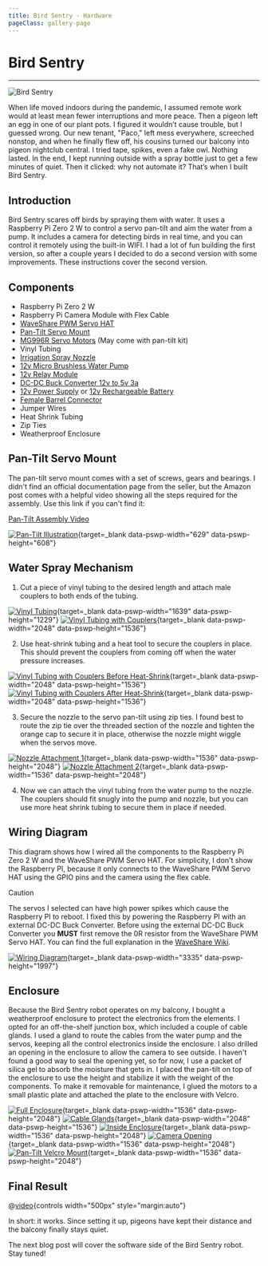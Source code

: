 ```yaml
---
title: Bird Sentry - Hardware
pageClass: gallery-page
---
```


# Bird Sentry
---

![Bird Sentry](./images/bird-sentry.jpg?w=688&format=avif)

When life moved indoors during the pandemic, I assumed remote work would at least mean fewer interruptions and more peace. Then a pigeon left an egg in one of our plant pots. I figured it wouldn’t cause trouble, but I guessed wrong. Our new tenant, "Paco," left mess everywhere, screeched nonstop, and when he finally flew off, his cousins turned our balcony into pigeon nightclub central. I tried tape, spikes, even a fake owl. Nothing lasted. In the end, I kept running outside with a spray bottle just to get a few minutes of quiet. Then it clicked: why not automate it? That’s when I built Bird Sentry.

## Introduction

Bird Sentry scares off birds by spraying them with water.
It uses a Raspberry Pi Zero 2 W to control a servo pan-tilt and aim the water from a pump.
It includes a camera for detecting birds in real time, and you can control it remotely using the built-in WIFI.
I had a lot of fun building the first version, so after a couple years I decided to do a second version with some improvements.
These instructions cover the second version.

## Components

- Raspberry Pi Zero 2 W
- Raspberry Pi Camera Module with Flex Cable
- [WaveShare PWM Servo HAT](https://www.waveshare.com/servo-driver-hat.htm)
- [Pan-Tilt Servo Mount](https://www.amazon.ca/gp/product/B07PQ12TXS)
- [MG996R Servo Motors](https://www.amazon.ca/gp/product/B07PQ12TXS) (May come with pan-tilt kit)
- Vinyl Tubing
- [Irrigation Spray Nozzle](https://www.amazon.ca/gp/product/B0CGLZG53L)
- [12v Micro Brushless Water Pump](https://www.amazon.ca/gp/product/B071RF314K)
- [12v Relay Module](https://www.amazon.ca/gp/product/B07WQH63FB)
- [DC-DC Buck Converter 12v to 5v 3a](https://www.amazon.ca/gp/product/B0B2RF1L92)
- [12v Power Supply](https://www.amazon.ca/gp/product/B01GEA8PQA) or [12v Rechargeable Battery](https://www.amazon.ca/gp/product/B07YRZYLKV)
- [Female Barrel Connector](https://www.amazon.ca/gp/product/B01J1WZENK)
- Jumper Wires
- Heat Shrink Tubing
- Zip Ties
- Weatherproof Enclosure

## Pan-Tilt Servo Mount

The pan-tilt servo mount comes with a set of screws, gears and bearings. I didn't find an official documentation page from the seller, but the Amazon post comes with a helpful video showing all the steps required for the assembly. Use this link if you can't find it:

[Pan-Tilt Assembly Video](/elechawk-pan-tilt-assembly.mp4)

[![Pan-Tilt Illustration](./images/pan-tilt-illustration.png?w=300)](./images/pan-tilt-illustration.png?format=png){target=_blank data-pswp-width="629" data-pswp-height="608"}

## Water Spray Mechanism

1. Cut a piece of vinyl tubing to the desired length and attach male couplers to both ends of the tubing.

[![Vinyl Tubing](./images/vinyl-tubing.jpg?h=230&format=avif)](./images/vinyl-tubing.jpg?format=avif){target=_blank data-pswp-width="1639" data-pswp-height="1229"}
[![Vinyl Tubing with Couplers](./images/vinyl-tubing-couplers.jpg?h=230&format=avif)](./images/vinyl-tubing-couplers.jpg?format=avif){target=_blank data-pswp-width="2048" data-pswp-height="1536"}

2. Use heat-shrink tubing and a heat tool to secure the couplers in place. This should prevent the couplers from coming off when the water pressure increases.

[![Vinyl Tubing with Couplers Before Heat-Shrink](./images/tubing-before-heat-shrink.jpg?h=230&format=avif)](./images/tubing-before-heat-shrink.jpg?format=avif){target=_blank data-pswp-width="2048" data-pswp-height="1536"}
[![Vinyl Tubing with Couplers After Heat-Shrink](./images/tubing-after-heat-shrink.jpg?h=230&format=avif)](./images/tubing-after-heat-shrink.jpg?format=avif){target=_blank data-pswp-width="2048" data-pswp-height="1536"}

3. Secure the nozzle to the servo pan-tilt using zip ties. I found best to route the zip tie over the threaded section of the nozzle and tighten the orange cap to secure it in place, otherwise the nozzle might wiggle when the servos move.

[![Nozzle Attachment 1](./images/nozzle-attachment1.jpg?h=307&format=avif)](./images/nozzle-attachment1.jpg?format=avif){target=_blank data-pswp-width="1536" data-pswp-height="2048"}
[![Nozzle Attachment 2](./images/nozzle-attachment2.jpg?h=307&format=avif)](./images/nozzle-attachment2.jpg?format=avif){target=_blank data-pswp-width="1536" data-pswp-height="2048"}

4. Now we can attach the vinyl tubing from the water pump to the nozzle. The couplers should fit snugly into the pump and nozzle, but you can use more heat shrink tubing to secure them in place if needed.

## Wiring Diagram

This diagram shows how I wired all the components to the Raspberry Pi Zero 2 W and the WaveShare PWM Servo HAT. For simplicity, I don't show the Raspberry PI, because it only connects to the WaveShare PWM Servo HAT using the GPIO pins and the camera using the flex cable.

> [!CAUTION]
> The servos I selected can have high power spikes which cause the Raspberry PI to reboot. I fixed this by powering the Raspberry PI with an external DC-DC Buck Converter.
Before using the external DC-DC Buck Converter you **MUST** first remove the 0R resistor from the WaveShare PWM Servo HAT. You can find the full explanation in the [WaveShare Wiki](https://www.waveshare.com/wiki/Servo_Driver_HAT).

[![Wiring Diagram](./images/wiring-diagram.png?w=688)](./images/wiring-diagram.png){target=_blank data-pswp-width="3335" data-pswp-height="1997"}

## Enclosure

Because the Bird Sentry robot operates on my balcony, I bought a weatherproof enclosure to protect the electronics from the elements.
I opted for an off-the-shelf junction box, which included a couple of cable glands.
I used a gland to route the cables from the water pump and the servos, keeping all the control electronics inside the enclosure.
I also drilled an opening in the enclosure to allow the camera to see outside. I haven't found a good way to seal the opening yet, so for now, I use a packet of silica gel to absorb the moisture that gets in.
I placed the pan-tilt on top of the enclosure to use the height and stabilize it with the weight of the components. To make it removable for maintenance, I glued the motors to a small plastic plate and attached the plate to the enclosure with Velcro.

[![Full Enclosure](./images/enclosure/full-mounted.jpg?h=230&format=avif)](./images/enclosure/full-mounted.jpg?format=avif){target=_blank data-pswp-width="1536" data-pswp-height="2048"}
[![Cable Glands](./images/enclosure/cable-glands.jpg?h=230&format=avif)](./images/enclosure/cable-glands.jpg?format=avif){target=_blank data-pswp-width="2048" data-pswp-height="1536"}
[![Inside Enclosure](./images/enclosure/inside-enclosure.jpg?h=230&format=avif)](./images/enclosure/inside-enclosure.jpg?format=avif){target=_blank data-pswp-width="1536" data-pswp-height="2048"}
[![Camera Opening](./images/enclosure/camera-hole.jpg?h=230&format=avif)](./images/enclosure/camera-hole.jpg?format=avif){target=_blank data-pswp-width="1536" data-pswp-height="2048"}
[![Pan-Tilt Velcro Mount](./images/enclosure/pan-tilt-velcro-mount.jpg?h=230&format=avif)](./images/enclosure/pan-tilt-velcro-mount.jpg?format=avif){target=_blank data-pswp-width="1536" data-pswp-height="2048"}

## Final Result

@[video](/bird-sentry.mp4){controls width="500px" style="margin:auto"}

In short: it works. Since setting it up, pigeons have kept their distance and the balcony finally stays quiet.

The next blog post will cover the software side of the Bird Sentry robot. Stay tuned!
